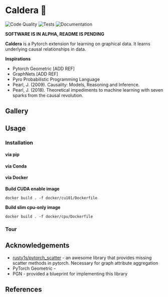 # Caldera 🌋

![Code Quality](https://github.com/jvrana/caldera/workflows/Code%20Quality/badge.svg)
![Tests](https://github.com/jvrana/caldera/workflows/Tests/badge.svg)
![Documentation](https://github.com/jvrana/caldera/workflows/Documentation/badge.svg)

**SOFTWARE IS IN ALPHA, README IS PENDING**

**Caldera** is a Pytorch extension for learning on graphical data. It learns underlying causal relationships in data.

**Inspirations**

* Pytorch Geometric [ADD REF]
* GraphNets [ADD REF]
* Pyro Probabilistic Programming Language
* Pearl, J. (2009). Causality: Models, Reasoning and Inference.
* Pearl, J. (2018). Theoretical impediments to machine learning with seven sparks from the causal revolution.

## Gallery

## Usage

### Installation

#### via pip

#### via Conda

#### via Docker

**Build CUDA enable image**

```
docker build . -f docker/cu101/Dockerfile
```

**Build slim cpu-only image**

```
docker build . -f docker/cpu/Dockerfile
```

### Tour

## Acknowledgements

* [rusty1s/pytorch_scatter](https://github.com/rusty1s/pytorch_scatter) - an awesome library that provides missing 
scatter methods in pytorch. Necessary for graph attribute aggregation
* PyTorch Geometric - 
* PGN - provided a blueprint for implementing this library

## References
